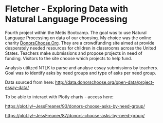 # Fletcher - Exploring Data with Natural Language Processing

Fourth project within the Metis Bootcamp. The goal was to use Natural Language Processing on data of our choosing. My choice was the online charity [DonorsChoose.Org](http://data.donorschoose.org/). They are a crowdfunding site aimed at provide desperately needed resources for children in classrooms across the United States. Teachers make submissions and propose projects in need of funding. Visitors to the site choose which projects to help fund.

Analysis utilized NTLK to parse and analyse essay submissions by teachers. Goal was to identify asks by need groups and type of asks per need group.

Data sourced from here: http://data.donorschoose.org/open-data/project-essay-data/

To be able to interact with Plotly charts - access here:

https://plot.ly/~JessFreaner/93/donors-choose-asks-by-need-group/

https://plot.ly/~JessFreaner/87/donors-choose-asks-by-need-group/
